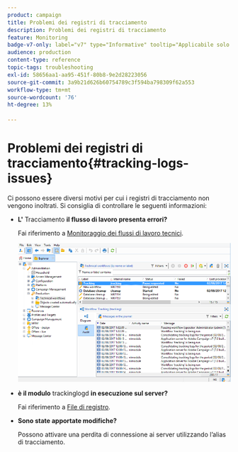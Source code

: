 ```yaml
---
product: campaign
title: Problemi dei registri di tracciamento
description: Problemi dei registri di tracciamento
feature: Monitoring
badge-v7-only: label="v7" type="Informative" tooltip="Applicabile solo a Campaign Classic v7"
audience: production
content-type: reference
topic-tags: troubleshooting
exl-id: 58656aa1-aa95-451f-80b8-9e2d28223056
source-git-commit: 3a9b21d626b60754789c3f594ba798309f62a553
workflow-type: tm+mt
source-wordcount: '76'
ht-degree: 13%

---
```


# Problemi dei registri di tracciamento{#tracking-logs-issues}



Ci possono essere diversi motivi per cui i registri di tracciamento non vengono inoltrati. Si consiglia di controllare le seguenti informazioni:

* **L&#39;** Tracciamento **il flusso di lavoro presenta errori?**

  Fai riferimento a [Monitoraggio dei flussi di lavoro tecnici](../../workflow/using/monitoring-technical-workflows.md).

  ![](assets/tracking_scheduled_task.png)

* **è il modulo** trackinglogd **in esecuzione sul server?**

  Fai riferimento a [File di registro](../../production/using/log-files.md).

* **Sono state apportate modifiche?**

  Possono attivare una perdita di connessione ai server utilizzando l’alias di tracciamento.
